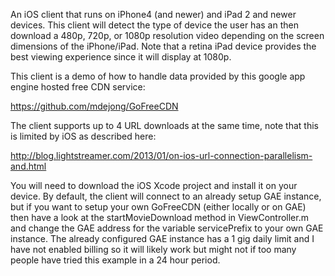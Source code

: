 An iOS client that runs on iPhone4 (and newer) and iPad 2 and newer devices. This client
will detect the type of device the user has an then download a 480p, 720p, or 1080p
resolution video depending on the screen dimensions of the iPhone/iPad. Note that
a retina iPad device provides the best viewing experience since it will display at 1080p.

This client is a demo of how to handle data provided by this google app engine hosted
free CDN service:

https://github.com/mdejong/GoFreeCDN

The client supports up to 4 URL downloads at the same time, note that this is limited by
iOS as described here:

http://blog.lightstreamer.com/2013/01/on-ios-url-connection-parallelism-and.html

You will need to download the iOS Xcode project and install it on your device.
By default, the client will connect to an already setup GAE instance, but
if you want to setup your own GoFreeCDN (either locally or on GAE) then
have a look at the startMovieDownload method in ViewController.m and
change the GAE address for the variable servicePrefix to your own GAE instance.
The already configured GAE instance has a 1 gig daily limit and I have not
enabled billing so it will likely work but might not if too many people have
tried this example in a 24 hour period.

